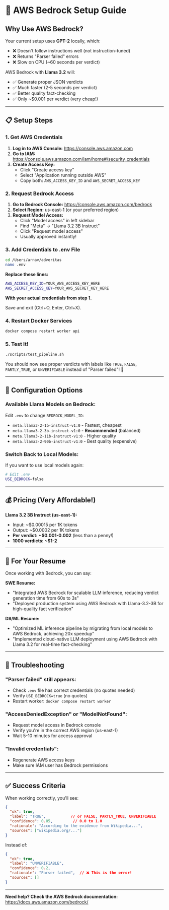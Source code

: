 # 🚀 AWS Bedrock Setup Guide

## Why Use AWS Bedrock?

Your current setup uses **GPT-2** locally, which:
- ❌ Doesn't follow instructions well (not instruction-tuned)
- ❌ Returns "Parser failed" errors
- ❌ Slow on CPU (~60 seconds per verdict)

AWS Bedrock with **Llama 3.2** will:
- ✅ Generate proper JSON verdicts
- ✅ Much faster (2-5 seconds per verdict)
- ✅ Better quality fact-checking
- ✅ Only ~$0.001 per verdict (very cheap!)

---

## 📋 Setup Steps

### **1. Get AWS Credentials**

1. **Log in to AWS Console:** https://console.aws.amazon.com
2. **Go to IAM:** https://console.aws.amazon.com/iam/home#/security_credentials
3. **Create Access Key:**
   - Click "Create access key"
   - Select "Application running outside AWS"
   - Copy both: `AWS_ACCESS_KEY_ID` and `AWS_SECRET_ACCESS_KEY`

### **2. Request Bedrock Access**

1. **Go to Bedrock Console:** https://console.aws.amazon.com/bedrock
2. **Select Region:** us-east-1 (or your preferred region)
3. **Request Model Access:**
   - Click "Model access" in left sidebar
   - Find "Meta" → "Llama 3.2 3B Instruct"
   - Click "Request model access"
   - Usually approved instantly!

### **3. Add Credentials to .env File**

```bash
cd /Users/arnav/adveritas
nano .env
```

**Replace these lines:**
```bash
AWS_ACCESS_KEY_ID=YOUR_AWS_ACCESS_KEY_HERE
AWS_SECRET_ACCESS_KEY=YOUR_AWS_SECRET_KEY_HERE
```

**With your actual credentials from step 1.**

Save and exit (Ctrl+O, Enter, Ctrl+X).

### **4. Restart Docker Services**

```bash
docker compose restart worker api
```

### **5. Test It!**

```bash
./scripts/test_pipeline.sh
```

You should now see proper verdicts with labels like `TRUE`, `FALSE`, `PARTLY_TRUE`, or `UNVERIFIABLE` instead of "Parser failed"! 🎉

---

## 🔧 Configuration Options

### **Available Llama Models on Bedrock:**

Edit `.env` to change `BEDROCK_MODEL_ID`:

- `meta.llama3-2-1b-instruct-v1:0` - Fastest, cheapest
- `meta.llama3-2-3b-instruct-v1:0` - **Recommended** (balanced)
- `meta.llama3-2-11b-instruct-v1:0` - Higher quality
- `meta.llama3-2-90b-instruct-v1:0` - Best quality (expensive)

### **Switch Back to Local Models:**

If you want to use local models again:

```bash
# Edit .env
USE_BEDROCK=false
```

---

## 💰 Pricing (Very Affordable!)

**Llama 3.2 3B Instruct (us-east-1):**
- Input: ~$0.00015 per 1K tokens
- Output: ~$0.0002 per 1K tokens
- **Per verdict: ~$0.001-0.002** (less than a penny!)
- **1000 verdicts: ~$1-2**

---

## 🎯 For Your Resume

Once working with Bedrock, you can say:

**SWE Resume:**
- "Integrated AWS Bedrock for scalable LLM inference, reducing verdict generation time from 60s to 3s"
- "Deployed production system using AWS Bedrock with Llama-3.2-3B for high-quality fact verification"

**DS/ML Resume:**
- "Optimized ML inference pipeline by migrating from local models to AWS Bedrock, achieving 20x speedup"
- "Implemented cloud-native LLM deployment using AWS Bedrock with Llama 3.2 for real-time fact-checking"

---

## 🐛 Troubleshooting

### "Parser failed" still appears:
- Check `.env` file has correct credentials (no quotes needed)
- Verify `USE_BEDROCK=true` (no quotes)
- Restart worker: `docker compose restart worker`

### "AccessDeniedException" or "ModelNotFound":
- Request model access in Bedrock console
- Verify you're in the correct AWS region (us-east-1)
- Wait 5-10 minutes for access approval

### "Invalid credentials":
- Regenerate AWS access keys
- Make sure IAM user has Bedrock permissions

---

## ✅ Success Criteria

When working correctly, you'll see:

```json
{
  "ok": true,
  "label": "TRUE",           // or FALSE, PARTLY_TRUE, UNVERIFIABLE
  "confidence": 0.85,         // 0.0 to 1.0
  "rationale": "According to the evidence from Wikipedia...",
  "sources": ["wikipedia.org/..."]
}
```

Instead of:
```json
{
  "ok": true,
  "label": "UNVERIFIABLE",
  "confidence": 0.2,
  "rationale": "Parser failed",  // ❌ This is the error!
  "sources": []
}
```

---

**Need help? Check the AWS Bedrock documentation:** https://docs.aws.amazon.com/bedrock/

